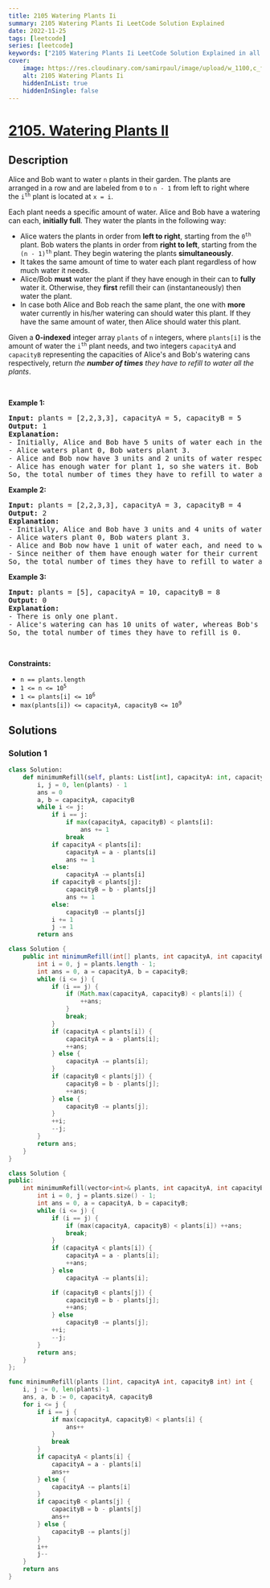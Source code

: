 ```yaml
---
title: 2105 Watering Plants Ii
summary: 2105 Watering Plants Ii LeetCode Solution Explained
date: 2022-11-25
tags: [leetcode]
series: [leetcode]
keywords: ["2105 Watering Plants Ii LeetCode Solution Explained in all languages", "2105 Watering Plants Ii", "LeetCode", "leetcode solution in Python3 C++ Java Go PHP Ruby Swift TypeScript Rust C# JavaScript C", "GeeksforGeeks", "InterviewBit", "Coding Ninjas", "HackerRank", "HackerEarth", "CodeChef", "TopCoder", "AlgoExpert", "freeCodeCamp", "Codeforces", "GitHub", "AtCoder", "Samir Paul"]
cover:
    image: https://res.cloudinary.com/samirpaul/image/upload/w_1100,c_fit,co_rgb:FFFFFF,l_text:Arial_75_bold:2105 Watering Plants Ii - Solution Explained/problem-solving.webp
    alt: 2105 Watering Plants Ii
    hiddenInList: true
    hiddenInSingle: false
---
```



# [2105. Watering Plants II](https://leetcode.com/problems/watering-plants-ii)


## Description

<p>Alice and Bob want to water <code>n</code> plants in their garden. The plants are arranged in a row and are labeled from <code>0</code> to <code>n - 1</code> from left to right where the <code>i<sup>th</sup></code> plant is located at <code>x = i</code>.</p>

<p>Each plant needs a specific amount of water. Alice and Bob have a watering can each, <strong>initially full</strong>. They water the plants in the following way:</p>

<ul>
	<li>Alice waters the plants in order from <strong>left to right</strong>, starting from the <code>0<sup>th</sup></code> plant. Bob waters the plants in order from <strong>right to left</strong>, starting from the <code>(n - 1)<sup>th</sup></code> plant. They begin watering the plants <strong>simultaneously</strong>.</li>
	<li>It takes the same amount of time to water each plant regardless of how much water it needs.</li>
	<li>Alice/Bob <strong>must</strong> water the plant if they have enough in their can to <strong>fully</strong> water it. Otherwise, they <strong>first</strong> refill their can (instantaneously) then water the plant.</li>
	<li>In case both Alice and Bob reach the same plant, the one with <strong>more</strong> water currently in his/her watering can should water this plant. If they have the same amount of water, then Alice should water this plant.</li>
</ul>

<p>Given a <strong>0-indexed</strong> integer array <code>plants</code> of <code>n</code> integers, where <code>plants[i]</code> is the amount of water the <code>i<sup>th</sup></code> plant needs, and two integers <code>capacityA</code> and <code>capacityB</code> representing the capacities of Alice&#39;s and Bob&#39;s watering cans respectively, return <em>the <strong>number of times</strong> they have to refill to water all the plants</em>.</p>

<p>&nbsp;</p>
<p><strong class="example">Example 1:</strong></p>

<pre>
<strong>Input:</strong> plants = [2,2,3,3], capacityA = 5, capacityB = 5
<strong>Output:</strong> 1
<strong>Explanation:</strong>
- Initially, Alice and Bob have 5 units of water each in their watering cans.
- Alice waters plant 0, Bob waters plant 3.
- Alice and Bob now have 3 units and 2 units of water respectively.
- Alice has enough water for plant 1, so she waters it. Bob does not have enough water for plant 2, so he refills his can then waters it.
So, the total number of times they have to refill to water all the plants is 0 + 0 + 1 + 0 = 1.
</pre>

<p><strong class="example">Example 2:</strong></p>

<pre>
<strong>Input:</strong> plants = [2,2,3,3], capacityA = 3, capacityB = 4
<strong>Output:</strong> 2
<strong>Explanation:</strong>
- Initially, Alice and Bob have 3 units and 4 units of water in their watering cans respectively.
- Alice waters plant 0, Bob waters plant 3.
- Alice and Bob now have 1 unit of water each, and need to water plants 1 and 2 respectively.
- Since neither of them have enough water for their current plants, they refill their cans and then water the plants.
So, the total number of times they have to refill to water all the plants is 0 + 1 + 1 + 0 = 2.
</pre>

<p><strong class="example">Example 3:</strong></p>

<pre>
<strong>Input:</strong> plants = [5], capacityA = 10, capacityB = 8
<strong>Output:</strong> 0
<strong>Explanation:</strong>
- There is only one plant.
- Alice&#39;s watering can has 10 units of water, whereas Bob&#39;s can has 8 units. Since Alice has more water in her can, she waters this plant.
So, the total number of times they have to refill is 0.
</pre>

<p>&nbsp;</p>
<p><strong>Constraints:</strong></p>

<ul>
	<li><code>n == plants.length</code></li>
	<li><code>1 &lt;= n &lt;= 10<sup>5</sup></code></li>
	<li><code>1 &lt;= plants[i] &lt;= 10<sup>6</sup></code></li>
	<li><code>max(plants[i]) &lt;= capacityA, capacityB &lt;= 10<sup>9</sup></code></li>
</ul>

## Solutions

### Solution 1

<!-- tabs:start -->

```python
class Solution:
    def minimumRefill(self, plants: List[int], capacityA: int, capacityB: int) -> int:
        i, j = 0, len(plants) - 1
        ans = 0
        a, b = capacityA, capacityB
        while i <= j:
            if i == j:
                if max(capacityA, capacityB) < plants[i]:
                    ans += 1
                break
            if capacityA < plants[i]:
                capacityA = a - plants[i]
                ans += 1
            else:
                capacityA -= plants[i]
            if capacityB < plants[j]:
                capacityB = b - plants[j]
                ans += 1
            else:
                capacityB -= plants[j]
            i += 1
            j -= 1
        return ans
```

```java
class Solution {
    public int minimumRefill(int[] plants, int capacityA, int capacityB) {
        int i = 0, j = plants.length - 1;
        int ans = 0, a = capacityA, b = capacityB;
        while (i <= j) {
            if (i == j) {
                if (Math.max(capacityA, capacityB) < plants[i]) {
                    ++ans;
                }
                break;
            }
            if (capacityA < plants[i]) {
                capacityA = a - plants[i];
                ++ans;
            } else {
                capacityA -= plants[i];
            }
            if (capacityB < plants[j]) {
                capacityB = b - plants[j];
                ++ans;
            } else {
                capacityB -= plants[j];
            }
            ++i;
            --j;
        }
        return ans;
    }
}
```

```cpp
class Solution {
public:
    int minimumRefill(vector<int>& plants, int capacityA, int capacityB) {
        int i = 0, j = plants.size() - 1;
        int ans = 0, a = capacityA, b = capacityB;
        while (i <= j) {
            if (i == j) {
                if (max(capacityA, capacityB) < plants[i]) ++ans;
                break;
            }
            if (capacityA < plants[i]) {
                capacityA = a - plants[i];
                ++ans;
            } else
                capacityA -= plants[i];

            if (capacityB < plants[j]) {
                capacityB = b - plants[j];
                ++ans;
            } else
                capacityB -= plants[j];
            ++i;
            --j;
        }
        return ans;
    }
};
```

```go
func minimumRefill(plants []int, capacityA int, capacityB int) int {
	i, j := 0, len(plants)-1
	ans, a, b := 0, capacityA, capacityB
	for i <= j {
		if i == j {
			if max(capacityA, capacityB) < plants[i] {
				ans++
			}
			break
		}
		if capacityA < plants[i] {
			capacityA = a - plants[i]
			ans++
		} else {
			capacityA -= plants[i]
		}
		if capacityB < plants[j] {
			capacityB = b - plants[j]
			ans++
		} else {
			capacityB -= plants[j]
		}
		i++
		j--
	}
	return ans
}
```

<!-- tabs:end -->

<!-- end -->
